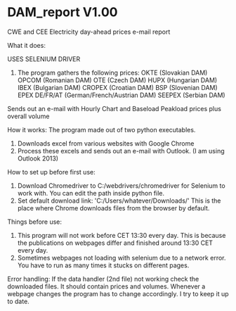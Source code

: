 # DAM_report V1.00
CWE and CEE Electricity day-ahead prices e-mail report

What it does: 

USES SELENIUM DRIVER

1. The program gathers the following prices:
OKTE (Slovakian DAM)
OPCOM (Romanian DAM)
OTE (Czech DAM)
HUPX (Hungarian DAM)
IBEX (Bulgarian DAM)
CROPEX (Croatian DAM)
BSP (Slovenian DAM)
EPEX DE/FR/AT (German/French/Austrian DAM)
SEEPEX (Serbian DAM)

Sends out an e-mail with Hourly Chart and Baseload Peakload prices plus overall volume

How it works: 
The program made out of two python executables.
1. Downloads excel from various websites with Google Chrome
2. Process these excels and sends out an e-mail with Outlook. (I am using Outlook 2013)

How to set up before first use:
1. Download Chromedriver to C:/webdrivers/chromedriver for Selenium to work with. You can edit the path inside python file.
2. Set default download link: 'C:/Users/whatever/Downloads/' This is the place where Chrome downloads files from the browser by default.

Things before use:
1. This program will not work before CET 13:30 every day. This is because the publications on webpages differ and finished around 13:30 CET every day.
2. Sometimes webpages not loading with selenium due to a network error. You have to run as many times it stucks on different pages.

Error handling: 
If the data handler (2nd file) not working check the downloaded files. 
It should contain prices and volumes. Whenever a webpage changes the program has to change accordingly. I try to keep it up to date.
